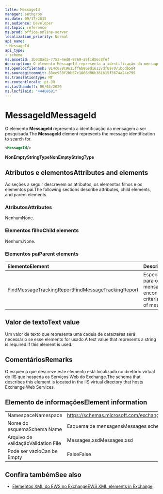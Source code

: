 ```yaml
---
title: MessageId
manager: sethgros
ms.date: 09/17/2015
ms.audience: Developer
ms.topic: reference
ms.prod: office-online-server
localization_priority: Normal
api_name:
- MessageId
api_type:
- schema
ms.assetid: 3b038ad5-7752-4ed8-9769-a9f1d86c8fef
description: O elemento MessageId representa a identificação da mensagem a ser pesquisada.
ms.openlocfilehash: 014c028c9625ff6b80ed16137df097071bcdb584
ms.sourcegitcommit: 88ec988f2bb67c1866d06b361615f3674a24e795
ms.translationtype: MT
ms.contentlocale: pt-BR
ms.lasthandoff: 06/03/2020
ms.locfileid: "44468681"
---
```

# <a name="messageid"></a><span data-ttu-id="c4592-103">MessageId</span><span class="sxs-lookup"><span data-stu-id="c4592-103">MessageId</span></span>

<span data-ttu-id="c4592-104">O elemento **MessageId** representa a identificação da mensagem a ser pesquisada.</span><span class="sxs-lookup"><span data-stu-id="c4592-104">The **MessageId** element represents the message identification to search for.</span></span> 
  
```XML
<MessageId/>
```

 <span data-ttu-id="c4592-105">**NonEmptyStringType**</span><span class="sxs-lookup"><span data-stu-id="c4592-105">**NonEmptyStringType**</span></span>
## <a name="attributes-and-elements"></a><span data-ttu-id="c4592-106">Atributos e elementos</span><span class="sxs-lookup"><span data-stu-id="c4592-106">Attributes and elements</span></span>

<span data-ttu-id="c4592-107">As seções a seguir descrevem os atributos, os elementos filhos e os elementos pai.</span><span class="sxs-lookup"><span data-stu-id="c4592-107">The following sections describe attributes, child elements, and parent elements.</span></span>
  
### <a name="attributes"></a><span data-ttu-id="c4592-108">Atributos</span><span class="sxs-lookup"><span data-stu-id="c4592-108">Attributes</span></span>

<span data-ttu-id="c4592-109">Nenhum</span><span class="sxs-lookup"><span data-stu-id="c4592-109">None.</span></span>
  
### <a name="child-elements"></a><span data-ttu-id="c4592-110">Elementos filho</span><span class="sxs-lookup"><span data-stu-id="c4592-110">Child elements</span></span>

<span data-ttu-id="c4592-111">Nenhum.</span><span class="sxs-lookup"><span data-stu-id="c4592-111">None.</span></span>
  
### <a name="parent-elements"></a><span data-ttu-id="c4592-112">Elementos pai</span><span class="sxs-lookup"><span data-stu-id="c4592-112">Parent elements</span></span>

|<span data-ttu-id="c4592-113">**Elemento**</span><span class="sxs-lookup"><span data-stu-id="c4592-113">**Element**</span></span>|<span data-ttu-id="c4592-114">**Descrição**</span><span class="sxs-lookup"><span data-stu-id="c4592-114">**Description**</span></span>|
|:-----|:-----|
|[<span data-ttu-id="c4592-115">FindMessageTrackingReport</span><span class="sxs-lookup"><span data-stu-id="c4592-115">FindMessageTrackingReport</span></span>](findmessagetrackingreport.md) <br/> |<span data-ttu-id="c4592-116">Especifica critérios para os tipos de mensagens a serem encontradas.</span><span class="sxs-lookup"><span data-stu-id="c4592-116">Specifies criteria for the types of messages to find.</span></span>  <br/> |
   
## <a name="text-value"></a><span data-ttu-id="c4592-117">Valor de texto</span><span class="sxs-lookup"><span data-stu-id="c4592-117">Text value</span></span>

<span data-ttu-id="c4592-118">Um valor de texto que representa uma cadeia de caracteres será necessário se esse elemento for usado.</span><span class="sxs-lookup"><span data-stu-id="c4592-118">A text value that represents a string is required if this element is used.</span></span>
  
## <a name="remarks"></a><span data-ttu-id="c4592-119">Comentários</span><span class="sxs-lookup"><span data-stu-id="c4592-119">Remarks</span></span>

<span data-ttu-id="c4592-120">O esquema que descreve este elemento está localizado no diretório virtual do IIS que hospeda os Serviços Web do Exchange.</span><span class="sxs-lookup"><span data-stu-id="c4592-120">The schema that describes this element is located in the IIS virtual directory that hosts Exchange Web Services.</span></span>
  
## <a name="element-information"></a><span data-ttu-id="c4592-121">Elemento de informações</span><span class="sxs-lookup"><span data-stu-id="c4592-121">Element information</span></span>

|||
|:-----|:-----|
|<span data-ttu-id="c4592-122">Namespace</span><span class="sxs-lookup"><span data-stu-id="c4592-122">Namespace</span></span>  <br/> |https://schemas.microsoft.com/exchange/services/2006/messages  <br/> |
|<span data-ttu-id="c4592-123">Nome do esquema</span><span class="sxs-lookup"><span data-stu-id="c4592-123">Schema Name</span></span>  <br/> |<span data-ttu-id="c4592-124">Esquema de mensagens</span><span class="sxs-lookup"><span data-stu-id="c4592-124">Messages schema</span></span>  <br/> |
|<span data-ttu-id="c4592-125">Arquivo de validação</span><span class="sxs-lookup"><span data-stu-id="c4592-125">Validation File</span></span>  <br/> |<span data-ttu-id="c4592-126">Messages.xsd</span><span class="sxs-lookup"><span data-stu-id="c4592-126">Messages.xsd</span></span>  <br/> |
|<span data-ttu-id="c4592-127">Pode ser vazio</span><span class="sxs-lookup"><span data-stu-id="c4592-127">Can be Empty</span></span>  <br/> |<span data-ttu-id="c4592-128">False</span><span class="sxs-lookup"><span data-stu-id="c4592-128">False</span></span>  <br/> |
   
## <a name="see-also"></a><span data-ttu-id="c4592-129">Confira também</span><span class="sxs-lookup"><span data-stu-id="c4592-129">See also</span></span>



- [<span data-ttu-id="c4592-130">Elementos XML do EWS no Exchange</span><span class="sxs-lookup"><span data-stu-id="c4592-130">EWS XML elements in Exchange</span></span>](ews-xml-elements-in-exchange.md)

